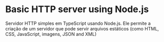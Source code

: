 # Basic HTTP server using Node.js
 Servidor HTTP simples em TypeScript usando Node.js. Ele permite a criação de um servidor que pode servir arquivos estáticos (como HTML, CSS, JavaScript, imagens, JSON and XML)
